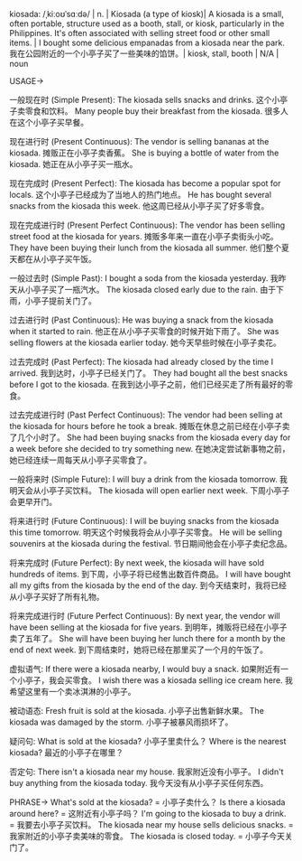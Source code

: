 kiosada: /ˌkiːoʊˈsɑːdə/ | n. | Kiosada (a type of kiosk)| A kiosada is a small, often portable, structure used as a booth, stall, or kiosk, particularly in the Philippines. It's often associated with selling street food or other small items. |  I bought some delicious empanadas from a kiosada near the park. 我在公园附近的一个小亭子买了一些美味的馅饼。| kiosk, stall, booth | N/A | noun

USAGE->

一般现在时 (Simple Present):
The kiosada sells snacks and drinks.  这个小亭子卖零食和饮料。
Many people buy their breakfast from the kiosada. 很多人在这个小亭子买早餐。

现在进行时 (Present Continuous):
The vendor is selling bananas at the kiosada.  摊贩正在小亭子卖香蕉。
She is buying a bottle of water from the kiosada.  她正在从小亭子买一瓶水。

现在完成时 (Present Perfect):
The kiosada has become a popular spot for locals.  这个小亭子已经成为了当地人的热门地点。
He has bought several snacks from the kiosada this week.  他这周已经从小亭子买了好多零食。

现在完成进行时 (Present Perfect Continuous):
The vendor has been selling street food at the kiosada for years.  摊贩多年来一直在小亭子卖街头小吃。
They have been buying their lunch from the kiosada all summer.  他们整个夏天都在从小亭子买午饭。

一般过去时 (Simple Past):
I bought a soda from the kiosada yesterday.  我昨天从小亭子买了一瓶汽水。
The kiosada closed early due to the rain.  由于下雨，小亭子提前关门了。

过去进行时 (Past Continuous):
He was buying a snack from the kiosada when it started to rain.  他正在从小亭子买零食的时候开始下雨了。
She was selling flowers at the kiosada earlier today.  她今天早些时候在小亭子卖花。

过去完成时 (Past Perfect):
The kiosada had already closed by the time I arrived.  我到达时，小亭子已经关门了。
They had bought all the best snacks before I got to the kiosada.  在我到达小亭子之前，他们已经买走了所有最好的零食。

过去完成进行时 (Past Perfect Continuous):
The vendor had been selling at the kiosada for hours before he took a break.  摊贩在休息之前已经在小亭子卖了几个小时了。
She had been buying snacks from the kiosada every day for a week before she decided to try something new.  在她决定尝试新事物之前，她已经连续一周每天从小亭子买零食了。


一般将来时 (Simple Future):
I will buy a drink from the kiosada tomorrow.  我明天会从小亭子买饮料。
The kiosada will open earlier next week.  下周小亭子会更早开门。


将来进行时 (Future Continuous):
I will be buying snacks from the kiosada this time tomorrow.  明天这个时候我将会从小亭子买零食。
He will be selling souvenirs at the kiosada during the festival.  节日期间他会在小亭子卖纪念品。


将来完成时 (Future Perfect):
By next week, the kiosada will have sold hundreds of items.  到下周，小亭子将已经售出数百件商品。
I will have bought all my gifts from the kiosada by the end of the day.  到今天结束时，我将已经从小亭子买好了所有礼物。


将来完成进行时 (Future Perfect Continuous):
By next year, the vendor will have been selling at the kiosada for five years.  到明年，摊贩将已经在小亭子卖了五年了。
She will have been buying her lunch there for a month by the end of next week.  到下周结束时，她将已经在那里买了一个月的午饭了。


虚拟语气:
If there were a kiosada nearby, I would buy a snack.  如果附近有一个小亭子，我会买零食。
I wish there was a kiosada selling ice cream here.  我希望这里有一个卖冰淇淋的小亭子。

被动语态:
Fresh fruit is sold at the kiosada.  小亭子出售新鲜水果。
The kiosada was damaged by the storm.  小亭子被暴风雨损坏了。

疑问句:
What is sold at the kiosada?  小亭子里卖什么？
Where is the nearest kiosada?  最近的小亭子在哪里？

否定句:
There isn't a kiosada near my house.  我家附近没有小亭子。
I didn't buy anything from the kiosada today.  我今天没有从小亭子买任何东西。


PHRASE->
What's sold at the kiosada? = 小亭子卖什么？
Is there a kiosada around here? = 这附近有小亭子吗？
I'm going to the kiosada to buy a drink. = 我要去小亭子买饮料。
The kiosada near my house sells delicious snacks. = 我家附近的小亭子卖美味的零食。
The kiosada is closed today. = 小亭子今天关门了。
